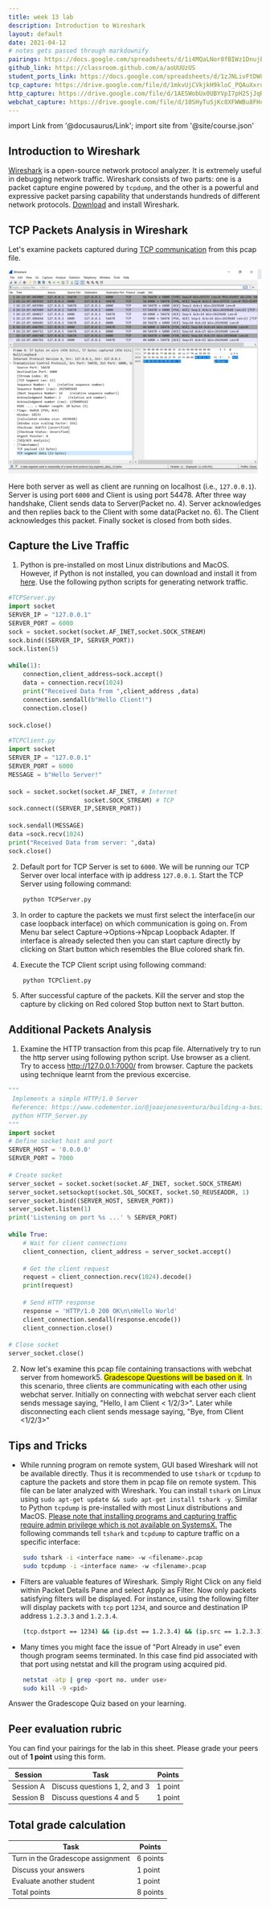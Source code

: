 ```yaml
---
title: week 13 lab
description: Introduction to Wireshark
layout: default
date: 2021-04-12
# notes gets passed through markdownify
pairings: https://docs.google.com/spreadsheets/d/1i4MQaLNor8fBIWz1DnujECbAdt_F6DFMn1ofEcm75rw
github_link: https://classroom.github.com/a/aoUUUzUS
student_ports_link: https://docs.google.com/spreadsheets/d/1zJNLivFtDW8lBjbmy0M1kJudbokOaxG_HqbsOIjSstM/edit#gid=0
tcp_capture: https://drive.google.com/file/d/1mkvUjCVkjkH9kloC_PQAuXxru01B6cJK/view?usp=sharing
http_capture: https://drive.google.com/file/d/1AESWobUx0UBYVpI7pH2SjJqRVDDL_Wek/view?usp=sharing
webchat_capture: https://drive.google.com/file/d/10SHyTuSjKc8XFWWBu8FHcJ0ih2LM1lzt/view?usp=sharing
---
```

import Link from '@docusaurus/Link';
import site from '@site/course.json'

## Introduction to Wireshark 
[Wireshark](https://www.wireshark.org/docs/wsug_html_chunked/ChapterIntroduction.html) is a open-source 
network protocol analyzer. It is extremely useful in debugging network traffic. Wireshark consists of 
two parts: one is a packet capture engine powered by `tcpdump`, and the other is a powerful and expressive 
packet parsing capability that understands hundreds of different network protocols. [Download](https://www.wireshark.org/#download) and install Wireshark.

## TCP Packets Analysis in Wireshark

Let's examine packets captured during [TCP communication](https://www.guru99.com/tcp-3-way-handshake.html) from <Link to={frontMatter.tcp_capture}>this</Link> pcap file. 

![TCP 3 Way Handshake Capture](../../static/img/Wireshark_Layout.png)

Here both server as well as client are running on localhost (i.e., `127.0.0.1`). Server is using port `6000` 
and Client is using port 54478. After three way handshake, Client sends data to Server(Packet no. 4). 
Server acknowledges and then replies back to the Client with some data(Packet no. 6). The Client 
acknowledges this packet. Finally socket is closed from both sides.

## Capture the Live Traffic

1. Python is pre-installed on most Linux distributions and MacOS. However, if Python is not installed, you can download and install it from [here](https://www.python.org/downloads/). Use the following python scripts for generating network traffic.

```python
#TCPServer.py
import socket
SERVER_IP = "127.0.0.1"
SERVER_PORT = 6000
sock = socket.socket(socket.AF_INET,socket.SOCK_STREAM)
sock.bind((SERVER_IP, SERVER_PORT))
sock.listen(5)

while(1):
    connection,client_address=sock.accept()
    data = connection.recv(1024)
    print("Received Data from ",client_address ,data)
    connection.sendall(b"Hello Client!")
    connection.close()

sock.close()
```

```python
#TCPClient.py
import socket
SERVER_IP = "127.0.0.1"
SERVER_PORT = 6000
MESSAGE = b"Hello Server!"

sock = socket.socket(socket.AF_INET, # Internet
                     socket.SOCK_STREAM) # TCP
sock.connect((SERVER_IP,SERVER_PORT))

sock.sendall(MESSAGE)
data =sock.recv(1024)
print("Received Data from server: ",data)
sock.close()
```

2.  Default port for TCP Server is set to `6000`. We will be running our TCP Server over local interface 
    with ip address `127.0.0.1`. Start the TCP Server using following command:

```bash
    python TCPServer.py
``` 

3.  In order to capture the packets we must first select the interface(in our case loopback interface)
    on which communication is going on. From Menu bar select Capture->Options->Npcap Loopback Adapter. 
    If interface is already selected then you can start capture directly by clicking on Start button 
    which resembles the Blue colored shark fin.

4.  Execute the TCP Client script using following command:

```bash
    python TCPClient.py
``` 

5.  After successful capture of the packets. Kill the server and stop the capture by clicking on Red 
    colored Stop button next to Start button.

## Additional Packets Analysis

1.  Examine the HTTP transaction from <Link to={frontMatter.http_capture}>this</Link> pcap file. 
    Alternatively try to run the http server using following python script. Use browser as a client. Try 
    to access http://127.0.0.1:7000/ from browser. Capture the packets using technique learnt from the 
    previous excercise.

```python
"""
 Implements a simple HTTP/1.0 Server
 Reference: https://www.codementor.io/@joaojonesventura/building-a-basic-http-server-from-scratch-in-python-1cedkg0842  
 python HTTP_Server.py
"""
import socket
# Define socket host and port
SERVER_HOST = '0.0.0.0'
SERVER_PORT = 7000

# Create socket
server_socket = socket.socket(socket.AF_INET, socket.SOCK_STREAM)
server_socket.setsockopt(socket.SOL_SOCKET, socket.SO_REUSEADDR, 1)
server_socket.bind((SERVER_HOST, SERVER_PORT))
server_socket.listen(1)
print('Listening on port %s ...' % SERVER_PORT)

while True:    
    # Wait for client connections
    client_connection, client_address = server_socket.accept()

    # Get the client request
    request = client_connection.recv(1024).decode()
    print(request)

    # Send HTTP response
    response = 'HTTP/1.0 200 OK\n\nHello World'
    client_connection.sendall(response.encode())
    client_connection.close()

# Close socket
server_socket.close()
```

2.  Now let's examine <Link to={frontMatter.webchat_capture}>this</Link> pcap file containing 
    transactions with webchat server from homework5. <mark>Gradescope Questions will be based on 
    it</mark>. In this scenario, three clients are communicating with each other using webchat server. 
    Initially on connecting with webchat server each client sends message saying, "Hello, I am Client <
    1/2/3>". Later while disconnecting each client sends message saying, "Bye, from Client <1/2/3>" 

## Tips and Tricks

-  While running program on remote system, GUI based Wireshark will not be available directly. Thus it 
    is recommended to use `tshark` or `tcpdump` to capture the packets and store them in pcap file on remote system. 
    This file can be later analyzed with Wireshark. You can install `tshark` on Linux using `sudo apt-get update && sudo apt-get install tshark -y`. Similar to Python `tcpdump` is pre-installed with most Linux distributions and MacOS. <u>Please note that installing programs and capturing traffic require admin privilege which is not available on SystemsX.</u>
    The following commands tell `tshark` and `tcpdump` to capture traffic on a specific interface: 

```bash
    sudo tshark -i <interface name> -w <filename>.pcap
    sudo tcpdump -i <interface name> -w <filename>.pcap
```

-  Filters are valuable features of Wireshark. Simply Right Click on any field within Packet Details 
    Pane and select Apply as Filter. Now only packets satisfying filters will be displayed. For instance, 
    using the following filter will display packets with `tcp` port `1234`, and source and destination IP address
    `1.2.3.3` and `1.2.3.4`.

```bash
    (tcp.dstport == 1234) && (ip.dst == 1.2.3.4) && (ip.src == 1.2.3.3)
```

-  Many times you might face the issue of "Port Already in use" even though program seems terminated. 
    In this case find pid associated with that port using netstat and kill the program using acquired pid.

```bash
    netstat -atp | grep <port no. under use>
    sudo kill -9 <pid>
```

<!-- commented this since it's not available on SystemsX -->
<!-- Note: If you are using systemsX machines for these experiments then use the <Link to={frontMatter.student_ports_link}>port</Link> assigned to you from <Link to={frontMatter.github_link}>homework5</Link>.  -->

Answer the Gradescope Quiz based on your learning.

## Peer evaluation rubric

You can find your pairings for the lab in <Link to={frontMatter.pairings}>this sheet</Link>. Please grade your peers out of **1 point** using <Link to={site.eval_link}>this form</Link>.

| Session | Task | Points |
|---|---|---|
| Session A | Discuss questions 1, 2, and 3 | 1 point |
| Session B | Discuss questions 4 and 5 | 1 point |


## Total grade calculation

| Task | Points |
|---|---|
| Turn in the Gradescope assignment | 6 points |
| Discuss your answers | 1 point |
| Evaluate another student | 1 point |
| Total points | 8 points |
